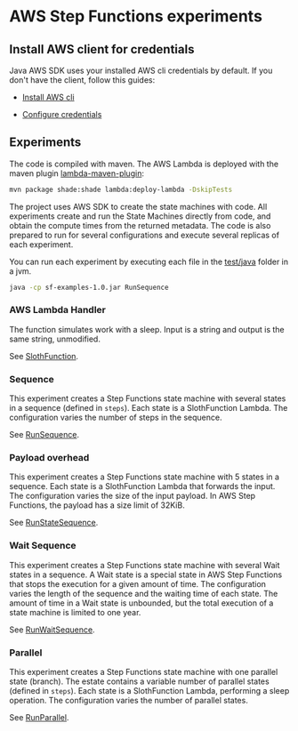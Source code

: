 # AWS Step Functions experiments

## Install AWS client for credentials

Java AWS SDK uses your installed AWS cli credentials by default. If you don't have the client, follow this guides:

- [Install AWS cli](https://docs.aws.amazon.com/cli/latest/userguide/cli-chap-install.html)

- [Configure credentials](https://docs.aws.amazon.com/cli/latest/userguide/cli-chap-configure.html)

## Experiments

The code is compiled with maven. The AWS Lambda is deployed with the maven plugin [lambda-maven-plugin](https://github.com/SeanRoy/lambda-maven-plugin):

```bash
mvn package shade:shade lambda:deploy-lambda -DskipTests
```

The project uses AWS SDK to create the state machines with code.
All experiments create and run the State Machines directly from code, and obtain the compute times from the returned metadata.
The code is also prepared to run for several configurations and execute several replicas of each experiment.

You can run each experiment by executing each file in the [test/java](src/test/java) folder in a jvm.

```bash
java -cp sf-examples-1.0.jar RunSequence
```

### AWS Lambda Handler

The function simulates work with a sleep. Input is a string and output is the same string, unmodified.

See [SlothFunction](src/main/java/lambdas/SlothFunction.java).

### Sequence

This experiment creates a Step Functions state machine with several states in
a sequence (defined in `steps`). Each state is a SlothFunction Lambda.
The configuration varies the number of steps in the sequence.

See [RunSequence](src/test/java/RunSequence.java).

### Payload overhead

This experiment creates a Step Functions state machine with 5 states in
a sequence. Each state is a SlothFunction Lambda that forwards the input.
The configuration varies the size of the input payload.
In AWS Step Functions, the payload has a size limit of 32KiB.

See [RunStateSequence](src/test/java/RunStateSequence.java).

### Wait Sequence

This experiment creates a Step Functions state machine with several Wait
states in a sequence. A Wait state is a special state in AWS Step Functions that stops the execution for a given amount of time.
The configuration varies the length of the sequence and the waiting time of each state.
The amount of time in a Wait state is unbounded, but the total execution of a state machine is limited to one year.

See [RunWaitSequence](src/test/java/RunWaitSequence.java).

### Parallel

This experiment creates a Step Functions state machine with one parallel state (branch). The estate contains a variable number of parallel states (defined in `steps`).
Each state is a SlothFunction Lambda, performing a sleep operation.
The configuration varies the number of parallel states.

See [RunParallel](src/test/java/RunParallel.java).
